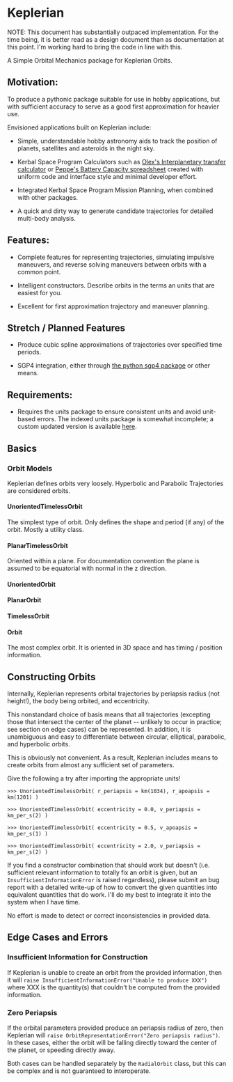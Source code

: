 # Keplerian

NOTE: This document has substantially outpaced implementation. For the time being, it is better read as a design document than as documentation at this point. I'm working hard to bring the code in line with this.

A Simple Orbital Mechanics package for Keplerian Orbits.

## Motivation:

To produce a pythonic package suitable for use in hobby applications, but with sufficient accuracy to serve as a good first approximation for heavier use.

Envisioned applications built on Keplerian include:

* Simple, understandable hobby astronomy aids to track the position of planets, satellites and asteroids in the night sky.

* Kerbal Space Program Calculators such as [Olex's Interplanetary transfer calculator](http://ksp.olex.biz/) or [Peppe's Battery Capacity spreadsheet](https://docs.google.com/spreadsheet/ccc?key=0AkXf-77s6gmFdEdVeGFqX0xobTczYkhEaEVrVTdWV3c&usp=sharing) created with uniform code and interface style and minimal developer effort.

* Integrated Kerbal Space Program Mission Planning, when combined with other packages.

* A quick and dirty way to generate candidate trajectories for detailed multi-body analysis.

## Features:

* Complete features for representing trajectories, simulating impulsive maneuvers, and reverse solving maneuvers between orbits with a common point.

* Intelligent constructors. Describe orbits in the terms an units that are easiest for you.

* Excellent for first approximation trajectory and maneuver planning.

## Stretch / Planned Features

* Produce cubic spline approximations of trajectories over specified time periods.

* SGP4 integration, either through [the python sgp4 package](https://pypi.python.org/pypi/sgp4/) or other means.

## Requirements:

* Requires the units package to ensure consistent units and avoid unit-based errors. The indexed units package is somewhat incomplete; a custom updated version is available [here](https://github.com/Zomega/units).

## Basics

### Orbit Models

Keplerian defines orbits very loosely. Hyperbolic and Parabolic Trajectories are considered orbits.

#### UnorientedTimelessOrbit

The simplest type of orbit. Only defines the shape and period (if any) of the orbit. Mostly a utility class.

#### PlanarTimelessOrbit

Oriented within a plane. For documentation convention the plane is assumed to be equatorial with normal in the z direction.

#### UnorientedOrbit

#### PlanarOrbit

#### TimelessOrbit

#### Orbit

The most complex orbit. It is oriented in 3D space and has timing / position information.

## Constructing Orbits

Internally, Keplerian represents orbital trajectories by periapsis radius (not height!), the body being orbited, and eccentricity. 

This nonstandard choice of basis means that all trajectories (excepting those that intersect the center of the planet -- unlikely to occur in practice; see section on edge cases) can be represented. In addition, it is unambiguous and easy to differentiate between circular, elliptical, parabolic, and hyperbolic orbits.

This is obviously not convenient. As a result, Keplerian includes means to create orbits from almost any sufficient set of parameters.

Give the following a try after importing the appropriate units!

```>>> UnorientedTimelessOrbit( r_periapsis = km(1034), r_apoapsis = km(1201) )```

```>>> UnorientedTimelessOrbit( eccentricity = 0.0, v_periapsis = km_per_s(2) )```

```>>> UnorientedTimelessOrbit( eccentricity = 0.5, v_apoapsis = km_per_s(1) )```

```>>> UnorientedTimelessOrbit( eccentricity = 2.0, v_periapsis = km_per_s(2) )```

If you find a constructor combination that should work but doesn't (i.e. sufficient relevant information to totally fix an orbit is given, but an `InsufficientInformationError` is raised regardless), please submit an bug report with a detailed write-up of how to convert the given quantities into equivalent quantities that do work. I'll do my best to integrate it into the system when I have time.

No effort is made to detect or correct inconsistencies in provided data.

## Edge Cases and Errors

### Insufficient Information for Construction

If Keplerian is unable to create an orbit from the provided information, then it will `raise InsufficientInformationError("Unable to produce XXX")` where XXX is the quantity(s) that couldn't be computed from the provided information.

### Zero Periapsis

If the orbital parameters provided produce an periapsis radius of zero, then Keplerian will `raise OrbitRepresentationError("Zero periapsis radius")`. In these cases, either the orbit will be falling directly toward the center of the planet, or speeding directly away.

Both cases can be handled separately by the `RadialOrbit` class, but this can be complex and is not guaranteed to interoperate.
